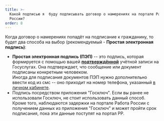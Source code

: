 ```yaml
---
title: >-
  Какой подписью я  буду подписывать договор о намерениях на портале Работа
  России?
order: 8
---
```


Когда договор о намерениях попадёт на подписание к гражданину, то будет два способа на выбор (рекомендуемый - **Простая электронная подпись)**:

-  **Простая электронная подпись (ПЭП)** -- это подпись, которая формируется с помощью  вашей [**подтверждённой**](https://www.gosuslugi.ru/help/faq/popular/2) учётной записи на Госуслугах. Она подтверждает, что сообщение или документ подписаны конкретным человеком. \
   Иногда для подписания документов ПЭП нужно дополнительно ввести код из смс -- оно приходит на номер телефона, указанный [в личном кабинете](https://lk.gosuslugi.ru/settings/account).
-  Подпись посредством приложения "Госключ". Если вы ранее не использовали Госключ, не стоит использовать данный способ. Кроме того, наблюдаются задержки на портале Работа России с получением данных из приложения "Госключ"  и может пройти срок подписания, пока эти данные поступят на портал РР.